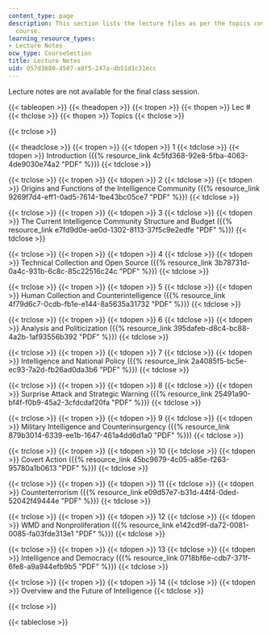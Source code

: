 ```yaml
---
content_type: page
description: This section lists the lecture files as per the topics covered in the
  course.
learning_resource_types:
- Lecture Notes
ocw_type: CourseSection
title: Lecture Notes
uid: 057d3880-4507-a8f5-247a-db51d1c31ecc
---
```


Lecture notes are not available for the final class session.

{{< tableopen >}}
{{< theadopen >}}
{{< tropen >}}
{{< thopen >}}
Lec #
{{< thclose >}}
{{< thopen >}}
Topics
{{< thclose >}}

{{< trclose >}}

{{< theadclose >}}
{{< tropen >}}
{{< tdopen >}}
1
{{< tdclose >}}
{{< tdopen >}}
Introduction ({{% resource_link 4c5fd368-92e8-5fba-4063-4de9030e74a2 "PDF" %}})
{{< tdclose >}}

{{< trclose >}}
{{< tropen >}}
{{< tdopen >}}
2
{{< tdclose >}}
{{< tdopen >}}
Origins and Functions of the Intelligence Community ({{% resource_link 9269f7d4-eff1-0ad5-7614-1be43bc05ce7 "PDF" %}})
{{< tdclose >}}

{{< trclose >}}
{{< tropen >}}
{{< tdopen >}}
3
{{< tdclose >}}
{{< tdopen >}}
The Current Intelligence Community Structure and Budget ({{% resource_link e7fd9d0e-ae0d-1302-8113-37f5c9e2edfe "PDF" %}})
{{< tdclose >}}

{{< trclose >}}
{{< tropen >}}
{{< tdopen >}}
4
{{< tdclose >}}
{{< tdopen >}}
Technical Collection and Open Source ({{% resource_link 3b78731d-0a4c-931b-6c8c-85c22516c24c "PDF" %}})
{{< tdclose >}}

{{< trclose >}}
{{< tropen >}}
{{< tdopen >}}
5
{{< tdclose >}}
{{< tdopen >}}
Human Collection and Counterintelligence ({{% resource_link 4f79d6c7-0cdb-fb1e-e144-8a5635a31732 "PDF" %}})
{{< tdclose >}}

{{< trclose >}}
{{< tropen >}}
{{< tdopen >}}
6
{{< tdclose >}}
{{< tdopen >}}
Analysis and Politicization ({{% resource_link 395dafeb-d8c4-bc88-4a2b-1af93556b392 "PDF" %}})
{{< tdclose >}}

{{< trclose >}}
{{< tropen >}}
{{< tdopen >}}
7
{{< tdclose >}}
{{< tdopen >}}
Intelligence and National Policy ({{% resource_link 2a4085f5-bc5e-ec93-7a2d-fb26ad0da3b6 "PDF" %}})
{{< tdclose >}}

{{< trclose >}}
{{< tropen >}}
{{< tdopen >}}
8
{{< tdclose >}}
{{< tdopen >}}
Surprise Attack and Strategic Warning ({{% resource_link 25491a90-bf4f-f0b9-45a2-3cfdcdaf20fa "PDF" %}})
{{< tdclose >}}

{{< trclose >}}
{{< tropen >}}
{{< tdopen >}}
9
{{< tdclose >}}
{{< tdopen >}}
Military Intelligence and Counterinsurgency ({{% resource_link 879b3014-6339-ee1b-1647-461a4dd6d1a0 "PDF" %}})
{{< tdclose >}}

{{< trclose >}}
{{< tropen >}}
{{< tdopen >}}
10
{{< tdclose >}}
{{< tdopen >}}
Covert Action ({{% resource_link 45bc9679-4c05-a85e-f263-95780a1b0613 "PDF" %}})
{{< tdclose >}}

{{< trclose >}}
{{< tropen >}}
{{< tdopen >}}
11
{{< tdclose >}}
{{< tdopen >}}
Counterterrorism ({{% resource_link e09d57e7-b31d-44f4-0ded-52042f49444e "PDF" %}})
{{< tdclose >}}

{{< trclose >}}
{{< tropen >}}
{{< tdopen >}}
12
{{< tdclose >}}
{{< tdopen >}}
WMD and Nonproliferation ({{% resource_link e142cd9f-da72-0081-0085-fa03fde313e1 "PDF" %}})
{{< tdclose >}}

{{< trclose >}}
{{< tropen >}}
{{< tdopen >}}
13
{{< tdclose >}}
{{< tdopen >}}
Intelligence and Democracy ({{% resource_link 0718bf6e-cdb7-371f-6fe8-a9a944efb9b5 "PDF" %}})
{{< tdclose >}}

{{< trclose >}}
{{< tropen >}}
{{< tdopen >}}
14
{{< tdclose >}}
{{< tdopen >}}
Overview and the Future of Intelligence
{{< tdclose >}}

{{< trclose >}}

{{< tableclose >}}